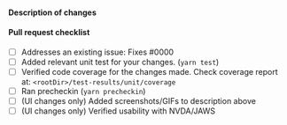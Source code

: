 #### Description of changes

<!-- give an overview. Add technical description describing your changes -->

<!-- Please use a suitable tag (feat, fix, chore, refactor) on the PR message or PR title to help in release validation and release notes -->

#### Pull request checklist

- [ ] Addresses an existing issue: Fixes #0000
- [ ] Added relevant unit test for your changes. (`yarn test`)
- [ ] Verified code coverage for the changes made. Check coverage report at: `<rootDir>/test-results/unit/coverage`
- [ ] Ran precheckin (`yarn precheckin`)
- [ ] (UI changes only) Added screenshots/GIFs to description above
- [ ] (UI changes only) Verified usability with NVDA/JAWS

